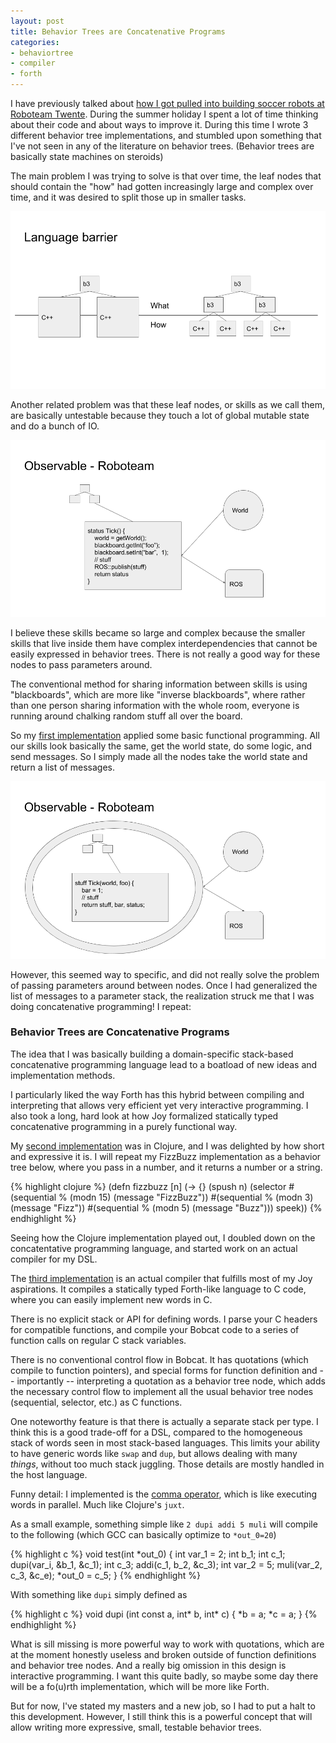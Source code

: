 ```yaml
---
layout: post
title: Behavior Trees are Concatenative Programs
categories:
- behaviortree
- compiler
- forth
---
```


I have previously talked about [how I got pulled into building soccer robots at Roboteam Twente](/2018/06/13/lego-ev3-robocup-robot.html). During the summer holiday I spent a lot of time thinking about their code and about ways to improve it. During this time I wrote 3 different behavior tree implementations, and stumbled upon something that I've not seen in any of the literature on behavior trees. (Behavior trees are basically state machines on steroids)

The main problem I was trying to solve is that over time, the leaf nodes that should contain the "how" had gotten increasingly large and complex over time, and it was desired to split those up in smaller tasks.

![Behavior tree - C++ language barrier](/images/bt/languagebarries.png)

Another related problem was that these leaf nodes, or skills as we call them, are basically untestable because they touch a lot of global mutable state and do a bunch of IO.

![mutable state behavior tree](/images/bt/mutablebt.png)

I believe these skills became so large and complex because the smaller skills that live inside them have complex interdependencies that cannot be easily expressed in behavior trees. There is not really a good way for these nodes to pass parameters around.

The conventional method for sharing information between skills is using "blackboards", which are more like "inverse blackboards", where rather than one person sharing information with the whole room, everyone is running around chalking random stuff all over the board.

So my [first implementation](https://github.com/pepijndevos/behavior3go) applied some basic functional programming. All our skills look basically the same, get the world state, do some logic, and send messages. So I simply made all the nodes take the world state and return a list of messages.

![functional behavior tree](/images/bt/functionalbt.png)

However, this seemed way to specific, and did not really solve the problem of passing parameters around between nodes. Once I had generalized the list of messages to a parameter stack, the realization struck me that I was doing concatenative programming! I repeat:

### Behavior Trees are Concatenative Programs

The idea that I was basically building a domain-specific stack-based concatenative programming language lead to a boatload of new ideas and implementation methods.

I particularly liked the way Forth has this hybrid between compiling and interpreting that allows very efficient yet very interactive programming. I also took a long, hard look at how Joy formalized statically typed concatenative programming in a purely functional way.

My [second implementation](https://gist.github.com/pepijndevos/15f65445eded496a89df6502e4fe1ef0) was in Clojure, and I was delighted by how short and expressive it is. I will repeat my FizzBuzz implementation as a behavior tree below, where you pass in a number, and it returns a number or a string.

{% highlight clojure %}
(defn fizzbuzz [n]
  (-> {}
    (spush n)
    (selector
      #(sequential %
          (modn 15)
          (message "FizzBuzz"))
      #(sequential %
          (modn 3)
          (message "Fizz"))
      #(sequential %
          (modn 5)
          (message "Buzz")))
    speek))
{% endhighlight %}

Seeing how the Clojure implementation played out, I doubled down on the concatentative programming language, and started work on an actual compiler for my DSL.

The [third implementation](https://github.com/pepijndevos/bobcat) is an actual compiler that fulfills most of my Joy aspirations. It compiles a statically typed Forth-like language to C code, where you can easily implement new words in C.

There is no explicit stack or API for defining words. I parse your C headers for compatible functions, and compile your Bobcat code to a series of function calls on regular C stack variables.

There is no conventional control flow in Bobcat. It has quotations (which compile to function pointers), and special forms for function definition and -- importantly -- interpreting a quotation as a behavior tree node, which adds the necessary control flow to implement all the usual behavior tree nodes (sequential, selector, etc.) as C functions.

One noteworthy feature is that there is actually a separate stack per type. I think this is a good trade-off for a DSL, compared to the homogeneous stack of words seen in most stack-based languages. This limits your ability to have generic words like `swap` and `dup`, but allows dealing with many _things_, without too much stack juggling. Those details are mostly handled in the host language.

Funny detail: I implemented is the [comma operator](https://suhr.github.io/papers/calg.html), which is like executing words in parallel. Much like Clojure's `juxt`.

As a small example, something simple like `2 dupi addi 5 muli` will compile to the following (which GCC can basically optimize to `*out_0=20`)

{% highlight c %}
void test(int *out_0)
{
  int var_1 = 2;
  int b_1;
  int c_1;
  dupi(var_i, &b_1, &c_1);
  int c_3;
  addi(c_1, b_2, &c_3);
  int var_2 = 5;
  muli(var_2, c_3, &c_e);
  *out_0 = c_5;
}
{% endhighlight %}

With something like `dupi` simply defined as

{% highlight c %}
void dupi (int const a, int* b, int* c) {
    *b = a;
    *c = a;
}
{% endhighlight %}

What is sill missing is more powerful way to work with quotations, which are at the moment honestly useless and broken outside of function definitions and behavior tree nodes. And a really big omission in this design is interactive programming. I want this quite badly, so maybe some day there will be a fo(u)rth implementation, which will be more like Forth.

But for now, I've stated my masters and a new job, so I had to put a halt to this development. However, I still think this is a powerful concept that will allow writing more expressive, small, testable behavior trees.
